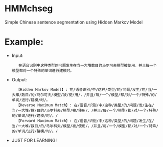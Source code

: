 HMMchseg
========================================================

Simple Chinese sentence segmentation using Hidden Markov Model

Example:
========================================================
* Input:

         在语音识别中这种类型的问题发生在当一大堆数目的马尔可夫模型被使用，并且每一个模型都对一个特殊的单词进行建模时。
* Output:

        【Hidden Markov Model】: 在/语音识别/中/这种/类型/的/问题/发生/在/当/一大堆/数目/的/马尔可夫/模型/被/使/用/，/并且/每/一个/模型/都/对/一个/特殊/的/单词/进行/建模/时/。
        【Reverse Maximum Match】: 在/语音/识别/中/这种/类型/的/问题/发/生在/当/一大堆/数/目的/马尔科夫/模型/被/使用/，/并且/每/一个/模型/都/对/一个/特殊/的/单词/进行/建模/时/。/
        【Forward Maximum Match】: 在/语音/识别/中/这种/类型/的/问题/发生/在/当/一大堆/数目/的/马尔科夫/模型/被/使用/，/并且/每/一个/模型/都/对/一个/特殊/的/单词/进行/建模/时/。/

* JUST FOR LEARNING!

